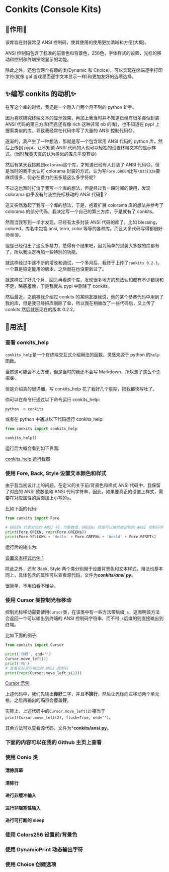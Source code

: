 # Conkits (Console Kits)

## 👋作用👋

该库旨在封装常见 ANSI 控制码，使其使用的使用更加清晰和方便(大概)。

ANSI 控制码包含了标准的前景色和背景色，256色，字体样式的设置，光标的移动和控制和终端擦除显示的功能。

除此之外，还包含两个有趣的类(Dynamic 和 Choice)，可以实现在终端逐字打印字符(就像 gal 游戏里面逐字文本显示一样)和更加友好的选项选择。

## ✨编写 conkits 的动机✨

在写这个库的时候，我还是一个刚入门两个月不到的 python 新手。

因为喜欢研究终端文本的显示效果，再加上我当时并不知道已经有很多类似封装 ANSI 代码的第三方库(而且还有像 rich 这种非常 nb 的库)，也不知道在 pypi 上搜索类似的库，导致我经常在代码中写了大量的 ANSI 控制代码😓。

逐渐的，我产生了一种想法，那就是写一个包含常用 ANSI 代码的 python 库，然后上传到 pypi，让不知道 ANSI 代码的人也可以轻松的设置终端文本的显示样式。(当时我竟天真的认为类似的库几乎没有😃)

然后有某天我接触到`colorama`这个库，才知道已经有人封装了 ANSI 代码😢。但是当时的我不太认可 colorama 封装的方式，认为写`Fore.GREEN`比写`\033[32m`要麻烦很多，何必在费力的去多敲这么多字符呢?

不过这也暂时打消了我写一个库的想法，但是经过我一段时间的使用，发现 colorama 似乎没有封装控光标移动的 ANSI 代码🤔？

这又突然激起了我写一个库的想法，于是，抱着扩展 colorama 库的想法并参考了 colorama 的部分代码，我决定写一个自己的第三方库，于是就有了 conkits。

然而当我写到一半才发现，已经有太多封装 ANSI 代码的库了，比如 blessing，colored，库名中包含 ansi, term, color 等等的各种库。而且大多代码写得都很好😢😢😢。

但是已经付出了这么多精力，总得有个结果吧，因为简单的封装大多数的库都有了，所以我决定再加一些特别的功能。

就这样经过中途不断的增改和调试，一个多月后，我终于上传了`conkits 0.2.1`，一个算是稳定能用的版本，之后就在也没更新过了。

就这样过了好几个月，回头再看这个库，发现很多地方的想法认知都有不少错误和不足，略感羞愧，于是我就从 pypi 中删除了 conkits。

然后最近，之前被我介绍过 conkits 的某网友跟我说，他的某个参赛代码中用到了我的库，但是我已经把库删除了😧，所以我在稍微改了一些代码后，又上传了 conkits 然后就是现在的版本 0.2.2。

## 🎁用法🎁

### 查看 conkits_help

`conkits_help`是一个在终端交互式介绍用法的函数。灵感来源于 python 的`help`函数。

当然这可能会不太方便，但是当时的我还不会写 Markdown，所以想了这么个歪招😭。

但是介绍真的很详细，写 conkits_help 花了我好几个星期，把我都快写吐了。

你可以在命令行通过以下命令运行 conkits_help:

```bash
python -m conkits
```

或者在 python 中通过以下代码运行 conkits_help:

```python
from conkits import conkits_help

conkits_help()
```

运行后大概会看到如下界面:

[conkits_help 运行截图](./conkits_help.jpg)

### 使用 Fore, Back, Style 设置文本颜色和样式

由于我当初设计上的问题，在定义的关于前/背景色和样式 ANSI 代码中，我保留了对应的 ANSI 整数值和 ANSI 代码字符串，因此，如果要真正的设置上样式，需要在对应属性的后面加上小写的`s`。

比如下面的代码:

```python
from conkits import Fore

# GREEN 代表对应的 ANSI 码，为整数值，GREENs 则是可以被终端识别的 ANSI 控制码字符串
print(Fore.GREEN, repr(Fore.GREENs))
print(Fore.YELLOWs + 'Hello' + Fore.GREENs + 'World' + Fore.RESETs)
```

运行后的输出为:

[设置文本样式示例 1](./ansi_attr.jpg)

除此之外，还有 Back, Style 两个类分别用于设置背景色和文本样式，用法也基本同上，具体包含的属性可以查看源代码，文件为***conkits/ansi.py***。

很简单，不用怕看不懂😀。

### 使用 Cursor 类控制光标移动

控制光标移动需要使用`Cursor`类，在该类中有一些方法带后缀`_s`，这表明该方法会返回一个可以输出到终端的 ANSI 控制码字符串，而不带`_s`后缀的则直接输出到终端。

比如下面的例子:

```python
from conkits import Cursor

print('你好', end='')
Cursor.move_left(2)
print('吗')
# 查看实际实际输出的 ANSI 控制码
print(repr(Cursor.move_left_s(2)))
```

[Cursor 示例](./Cursor_example.jpg)

上述代码中，我们先输出**你好**二字，并且**不换行**，然后让光标向左移动两个单元格，之后再输出的**吗**将会覆盖**好**。

实际上，上述代码中的`Cursor.move_left(2)`相当于`print(Cursor.move_left(2), flush=True, end='')`。

其余方法可以查看源代码，文件为***conkits/ansi.py**。

### 下面的内容可以在我的 Github 主页上查看

### 使用 Conio 类

#### 清除屏幕

#### 清除行

#### 进行非缓冲输入

#### 进行非阻塞性输入

#### 进行可打断的 sleep

### 使用 Colors256 设置前/背景色

### 使用 DynamicPrint 动态输出字符

### 使用 Choice 创建选项

